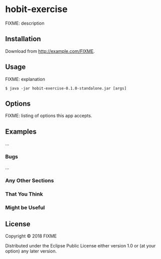 # hobit-exercise

FIXME: description

## Installation

Download from http://example.com/FIXME.

## Usage

FIXME: explanation

    $ java -jar hobit-exercise-0.1.0-standalone.jar [args]

## Options

FIXME: listing of options this app accepts.

## Examples

...

### Bugs

...

### Any Other Sections
### That You Think
### Might be Useful

## License

Copyright © 2018 FIXME

Distributed under the Eclipse Public License either version 1.0 or (at
your option) any later version.
